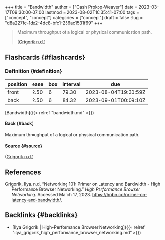 +++
title = "Bandwidth"
author = ["Cash Prokop-Weaver"]
date = 2023-03-17T09:30:00-07:00
lastmod = 2023-08-02T10:35:41-07:00
tags = ["concept", "concept"]
categories = ["concept"]
draft = false
slug = "d8a227fc-1de2-4dc8-bfc1-236ac1531f69"
+++

> Maximum throughput of a logical or physical communication path.
>
> (<a href="#citeproc_bib_item_1">Grigorik n.d.</a>)


## Flashcards {#flashcards}


### Definition {#definition}

| position | ease | box | interval | due                  |
|----------|------|-----|----------|----------------------|
| front    | 2.50 | 6   | 79.30    | 2023-08-04T19:30:59Z |
| back     | 2.50 | 6   | 84.32    | 2023-09-01T00:09:10Z |

[Bandwidth]({{< relref "bandwidth.md" >}})


#### Back {#back}

Maximum throughput of a logical or physical communication path.


#### Source {#source}

(<a href="#citeproc_bib_item_1">Grigorik n.d.</a>)

## References

<style>.csl-entry{text-indent: -1.5em; margin-left: 1.5em;}</style><div class="csl-bib-body">
  <div class="csl-entry"><a id="citeproc_bib_item_1"></a>Grigorik, Ilya. n.d. “Networking 101: Primer on Latency and Bandwidth - High Performance Browser Networking.” <i>High Performance Browser Networking</i>. Accessed March 17, 2023. <a href="https://hpbn.co/primer-on-latency-and-bandwidth/">https://hpbn.co/primer-on-latency-and-bandwidth/</a>.</div>
</div>


## Backlinks {#backlinks}

-   [Ilya Grigorik | High-Performance Browser Networking]({{< relref "ilya_grigorik_high_performance_browser_networking.md" >}})
